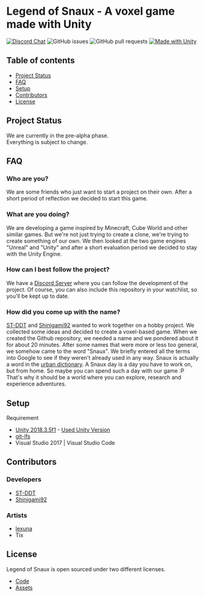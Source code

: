 # Legend of Snaux - A voxel game made with Unity

[![Discord Chat](https://img.shields.io/discord/544215573849047042.svg)](https://discord.gg/H8TE9Dy)
![GitHub issues](https://img.shields.io/github/issues/ST-DDT/LegendOfSnaux.svg)
![GitHub pull requests](https://img.shields.io/github/issues-pr/ST-DDT/LegendOfSnaux.svg)
[![Made with Unity](https://img.shields.io/badge/Made%20with-Unity-57b9d3.svg?style=flat&logo=data%3Aimage%2Fpng%3Bbase64%2CiVBORw0KGgoAAAANSUhEUgAAAA4AAAAOCAMAAAAolt3jAAABklBMVEUIJCYRLjARLzEWICcbIyYcLDQdJS4dKjMdLTQeKTMeKTUeKjMeKzMeKzQeNDceNTkeNzkeODkfIy8fJi8fJjAfMDQgJzEgKDIgKTIgMTUgMjkhJjAhKDMhKTIhKTQhKzYhLDYhLDchLjUhLjYiKTAiLDciLTgjKjIjLTcjLjkkLTgnKDYnKTYnLjb%2F%2F%2F%2F%2F%2F%2F%2F%2F%2F%2F%2F%2F%2F%2F%2F%2F%2F%2F%2F%2F%2F%2F%2F%2F%2F%2F%2F%2F%2F%2F%2F%2F%2F%2F%2F%2F%2F%2F%2F%2F%2F%2F%2F%2F%2F%2F%2F%2F%2F%2F%2F%2F%2F%2F%2F%2F%2F%2F%2F%2F%2F%2F%2F%2F%2F%2F%2F%2F%2F%2F%2F%2F%2F%2F%2F%2F%2F%2F%2F%2F%2F%2F%2F%2F%2F%2F%2F%2F%2F%2F%2F%2F%2F%2F%2F%2F%2F%2F%2F%2F%2F%2F%2F%2F%2F%2F%2F%2F%2F%2F%2F%2F%2F%2F%2F%2F%2F%2F%2F%2F%2F%2F%2F%2F%2F%2F%2F%2F%2F%2F%2F%2F%2F%2F%2F%2F%2F%2F%2F%2F%2F%2F%2F%2F%2F%2F%2F%2F%2F%2F%2F%2F%2F%2F%2F%2F%2F%2F%2F%2F%2F%2F%2F%2F%2F%2F%2F%2F%2F%2F%2F%2F%2F%2F%2F%2F%2F%2F%2F%2F%2F%2F%2F%2F%2F%2F%2F%2F%2F%2F%2F%2F%2F%2F%2F%2F%2F%2F%2F%2F%2F%2F%2F%2F%2F%2F%2F%2F%2F%2F%2F%2F%2F%2F%2F%2F%2F%2F%2F%2F%2F%2F%2F%2F%2F%2F%2F%2F%2F%2F%2F%2F%2F%2F%2F%2F%2F%2F%2F%2F%2F%2F%2F%2F%2F%2F%2F%2F%2F%2F%2F%2F%2F%2F%2F%2F%2F%2F%2F%2F%2F%2F%2F%2F%2F%2F%2F%2F%2F%2F%2F%2F%2F%2F%2F%2F%2F%2F%2F%2F%2F%2F%2F%2F%2F%2F%2F%2F%2F%2F%2F%2F%2F%2F%2F%2F%2F%2F%2F%2F%2F%2F%2F%2F%2F%2F%2F%2F%2F%2F%2F%2F%2F%2F%2F%2F%2F%2F%2F%2F%2F%2F%2F%2F%2F%2F%2F%2F%2F%2F%2F%2F%2F%2F%2F%2F%2F%2F%2F%2F%2F%2F%2F%2F%2F%2F%2F%2F%2F%2F9oVHO%2FAAAAhXRSTlMAAAAAAAAAAAAAAAAAAAAAAAAAAAAAAAAAAAAAAAAAAAAAAAAAAAAAAAAAAAAAAQUGCAkMDhATFBcZGh0hIyYtNT1IS05RVFZXW1xeYWNnbG9wcXN2eHt9goaKkpWXo6usrbCztLW2ubq7vL2%2Bv8HDxsjKzNfY5OXn6%2Bzt8fP09vj5%2FP3%2BxDGH3QAAAMlJREFUeAFjUFTiZ5AWEFQ1dgwvDuIEc8WkHDJrW1tb07nBXHOb%2FPIYz7LWSgsgl8%2B9NclWjz24LrTVmUFR2b0110SE1aYhyqg%2BmkHRozXNkE2LI67KXDy7iMG7uTUnITU5s9WXhSfQi8GvtbUgMz%2BvsNVLSMbfjUHUpzVRX0VXPb7ClCujiEGSyac1xUhY1q4pwqAulkGSkdmnNd5KTiKsJqDVBcTVtLbPL410LW%2BptgRz5dUcixpbW1qzuMFcBW0dDTOnqJIQXgB6SzT11MCPiQAAAABJRU5ErkJggg%3D%3D)](https://unity3d.com)

## Table of contents
* [Project Status](#project-status)
* [FAQ](#faq)
* [Setup](#setup)
* [Contributors](#contributors)
* [License](#license)

## Project Status

We are currently in the pre-alpha phase.  
Everything is subject to change.

## FAQ

### Who are you?

We are some friends who just want to start a project on their own. After a short period of reflection we decided to start this game.

### What are you doing?

We are developing a game inspired by Minecraft, Cube World and other similar games. But we're not just trying to create a clone, we're trying to create something of our own.
We then looked at the two game engines "Unreal" and "Unity" and after a short evaluation period we decided to stay with the Unity Engine.

### How can I best follow the project?

We have a [Discord Server](https://discord.gg/H8TE9Dy) where you can follow the development of the project.
Of course, you can also include this repository in your watchlist, so you'll be kept up to date.

### How did you come up with the name?

[ST-DDT](https://github.com/ST-DDT) and [Shinigami92](https://github.com/Shinigami92) wanted to work together on a hobby project. We collected some ideas and decided to create a voxel-based game.
When we created the Github repository, we needed a name and we pondered about it for about 20 minutes.
After some names that were more or less too general, we somehow came to the word "Snaux". We briefly entered all the terms into Google to see if they weren't already used in any way.
Snaux is actually a word in the [urban dictionary](https://www.urbandictionary.com/define.php?term=snaux%20day). A Snaux day is a day you have to work on, but from home. So maybe you can spend such a day with our game :P
That's why it should be a world where you can explore, research and experience adventures.

## Setup

Requirement

- [Unity 2018.3.5f1](https://unity3d.com/unity/whats-new/2018.3.5) - [Used Unity Version](./ProjectSettings/ProjectVersion.txt)
- [git-lfs](https://git-lfs.github.com)
- Visual Studio 2017 | Visual Studio Code

## Contributors

### Developers

- [ST-DDT](https://github.com/ST-DDT)
- [Shinigami92](https://github.com/Shinigami92)

### Artists

- [lexuna](https://github.com/lexuna)
- Tix

## License

Legend of Snaux is open sourced under two different licenses.

- [Code](CODE-LICENSE.md)
- [Assets](ASSETS-LICENSE.md)
